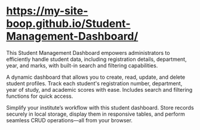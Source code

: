 # https://my-site-boop.github.io/Student-Management-Dashboard/

This Student Management Dashboard empowers administrators to efficiently handle student data, including registration details, department, year, and marks, with built-in search and filtering capabilities.

A dynamic dashboard that allows you to create, read, update, and delete student profiles. Track each student's registration number, department, year of study, and academic scores with ease. Includes search and filtering functions for quick access.

Simplify your institute’s workflow with this student dashboard. Store records securely in local storage, display them in responsive tables, and perform seamless CRUD operations—all from your browser.
